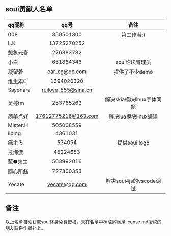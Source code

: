 ## soui贡献人名单
|qq昵称|qq号|备注|
|:-|:-:|:-:|
|008 |359501300|第二作者:)|
|L.K|13725270252||
|想象元素|276883782||
|小白|651864346|soui论坛管理员|
|凝望着|ear_cg@qq.com|提供了不少demo|
|维生素C|1394020320||
|Sayonara|ruilove_555@sina.cn||
|足迹tm|253765263|解决skia模块linux字体问题|
|简单点好|17612775216@163.com|解决lua模块linux编译|
|Mister.H|505008559||
|liping|4361031||
|痲ホㄋ|534094|提供soui logo|
|过海漂|45224653||
|藍●先生|563992016||
|隨心所鈺|727300353||
|Yecate|yecate@qq.com|解决soui4js的vscode调试|

## 备注
以上名单自动获取soui终身免费授权，未在名单中标注的满足license.md授权的朋友联系作者补上。

